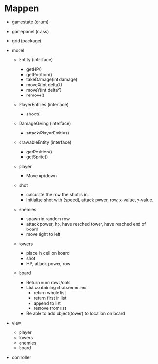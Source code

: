 # Mappen

* gamestate (enum)
* gamepanel (class)
* grid (package)

* model
    * Entity (interface)
        * getHP()
        * getPosition()
        * takeDamage(int damage)
        * moveX(int deltaX)
        * moveY(int deltaY)
        * remove()
    * PlayerEntities (interface)
        * shoot()
    * DamageGiving (interface)
        * attack(PlayerEntities)

    * drawableEntity (interface)
        * getPosition()
        * getSprite()

    * player
        * Move up/down
    * shot
        * calculate the row the shot is in.
        * Initialize shot with (speed), attack power, row, x-value, y-value.
    * enemies
        * spawn in random row
        * attack power, hp, have reached tower, have reached end of board
        * move right to left
    * towers
        * place in cell on board
        * shot
        * HP, attack power, row

    * board
        * Return num rows/cols
        * List containing shots/enemies
            * return whole list
            * return first in list
            * append to list
            * remove from list
        * Be able to add object(tower) to location on board
* view
    * player
    * towers
    * enemies
    * board
* controller
